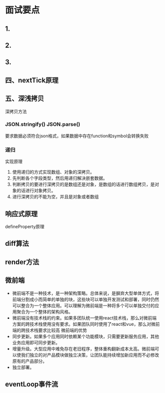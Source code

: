# 面试要点
## 1.
## 2.
## 3.
## 四、nextTick原理


## 五、深浅拷贝
深拷贝方法
### JSON.stringify() JSON.parse()
要求数据必须符合json格式，如果数据中存在function和symbol会转换失败
### 递归
实现原理
1. 使用递归的方式实现数组、对象的深拷贝。
2. 先判断各个字段类型，然后用递归解决嵌套数据。
3. 判断拷贝的要进行深拷贝的是数组还是对象，是数组的话进行数组拷贝，是对象的话进行对象拷贝。
4. 进行深拷贝的不能为空，并且是对象或者数组
## 响应式原理
defineProperty原理
## diff算法
## render方法
## 微前端
- 微前端不是一种技术，是一种架构策略。总体来说，是摒弃大型单体方式，将前端分割成小而简单的单独的块，这些块可以单独开发测试和部署，同时仍然可以整合为一个整体应用。可以理解为微前端是一种将多个可以单独交付的应用聚合为一个整体的架构风格。
- 微前端没有技术栈的约束。如果多团队统一使用react技术栈，那么对微前端方案的跨技术栈使用没有要求。如果团队同时使用了react和vue，那么对微前端的跨技术栈要求比较高
  微前端的优势
- 同步更新。如果多个应用同时依赖某个功能模块，只需要更新服务应用，其他业务应用即可同步更新。
- 增量升级。大型应用中难免存在老旧程序，整体重构翻新成本太高。微前端可以使我们独立的对产品模块做独立决策，让团队能持续增加新应用而不必修改原有的产品部分。
- 独立部署。
## eventLoop事件流